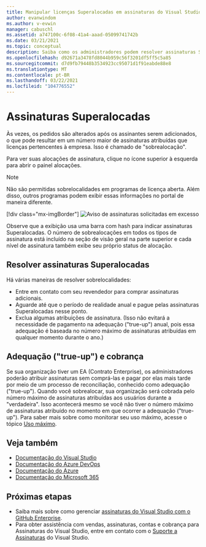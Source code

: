 ```yaml
---
title: Manipular licenças Superalocadas em assinaturas do Visual Studio | Microsoft Docs
author: evanwindom
ms.author: v-evwin
manager: cabuschl
ms.assetid: a747100c-6f08-41a4-aaad-05099741742b
ms.date: 03/21/2021
ms.topic: conceptual
description: Saiba como os administradores podem resolver assinaturas Superalocadas
ms.openlocfilehash: d92671a3478fd8044b959c56f3201df5ff5c5a85
ms.sourcegitcommit: d7d9fb79448b3534923cc95071d1f91eabde88e8
ms.translationtype: MT
ms.contentlocale: pt-BR
ms.lasthandoff: 03/22/2021
ms.locfileid: "104776552"
---
```

# <a name="over-allocated-subscriptions"></a>Assinaturas Superalocadas
Às vezes, os pedidos são alterados após os assinantes serem adicionados, o que pode resultar em um número maior de assinaturas atribuídas que licenças pertencentes à empresa. Isso é chamado de "sobrealocação".  

Para ver suas alocações de assinatura, clique no ícone superior à esquerda para abrir o painel alocações.  

> [!NOTE]
> Não são permitidas sobrelocalidades em programas de licença aberta.  Além disso, outros programas podem exibir essas informações no portal de maneira diferente.
>
> [!div class="mx-imgBorder"]
> ![Aviso de assinaturas solicitadas em excesso](_img/over-claimed/over-claimed-alert.png "O número de sobrealocações é listado na visão geral e é representado pela barra com hash no grafo para cada tipo de assinatura.")

Observe que a exibição usa uma barra com hash para indicar assinaturas Superalocadas.  O número de sobrealocações em todos os tipos de assinatura está incluído na seção de visão geral na parte superior e cada nível de assinatura também exibe seu próprio status de alocação.  

## <a name="resolve-over-allocated-subscriptions"></a>Resolver assinaturas Superalocadas
Há várias maneiras de resolver sobrelocalidades:
- Entre em contato com seu revendedor para comprar assinaturas adicionais.
- Aguarde até que o período de realidade anual e pague pelas assinaturas Superalocadas nesse ponto. 
- Exclua algumas atribuições de assinatura.  (Isso não evitará a necessidade de pagamento na adequação ("true-up") anual, pois essa adequação é baseada no número máximo de assinaturas atribuídas em qualquer momento durante o ano.)

## <a name="billing-and-true-up"></a>Adequação ("true-up") e cobrança
Se sua organização tiver um EA (Contrato Enterprise), os administradores poderão atribuir assinaturas sem comprá-las e pagar por elas mais tarde por meio de um processo de reconciliação, conhecido como adequação ("true-up").  Quando você sobrealocar, sua organização será cobrada pelo número máximo de assinaturas atribuídas aos usuários durante a "verdadeira".  Isso acontecerá mesmo se você não tiver o número máximo de assinaturas atribuído no momento em que ocorrer a adequação ("true-up").  Para saber mais sobre como monitorar seu uso máximo, acesse o tópico [Uso máximo](maximum-usage.md).


## <a name="see-also"></a>Veja também
- [Documentação do Visual Studio](/visualstudio/)
- [Documentação do Azure DevOps](/azure/devops/)
- [Documentação do Azure](/azure/)
- [Documentação do Microsoft 365](/microsoft-365/)

## <a name="next-steps"></a>Próximas etapas
- Saiba mais sobre como gerenciar [assinaturas do Visual Studio com o GitHub Enterprise](assign-github.md).
- Para obter assistência com vendas, assinaturas, contas e cobrança para Assinaturas do Visual Studio, entre em contato com o [Suporte a Assinaturas](https://aka.ms/vsadminhelp) do Visual Studio.